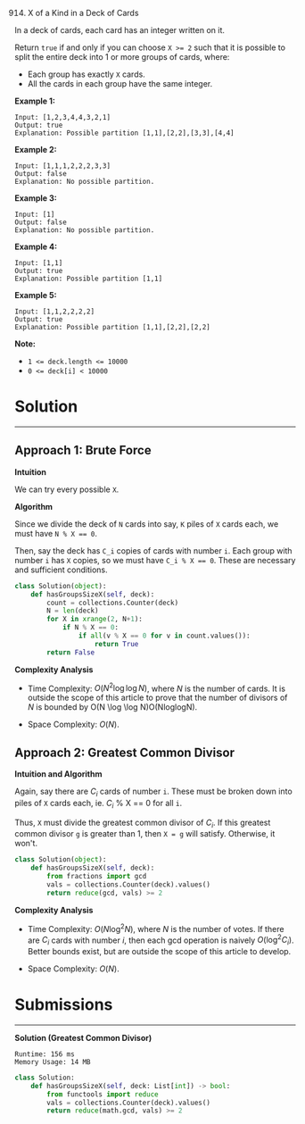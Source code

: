 914. X of a Kind in a Deck of Cards

In a deck of cards, each card has an integer written on it.

Return `true` if and only if you can choose `X >= 2` such that it is possible to split the entire deck into 1 or more groups of cards, where:

* Each group has exactly `X` cards.
* All the cards in each group have the same integer.
 
**Example 1:**
```
Input: [1,2,3,4,4,3,2,1]
Output: true
Explanation: Possible partition [1,1],[2,2],[3,3],[4,4]
```

**Example 2:**
```
Input: [1,1,1,2,2,2,3,3]
Output: false
Explanation: No possible partition.
```

**Example 3:**
```
Input: [1]
Output: false
Explanation: No possible partition.
```

**Example 4:**
```
Input: [1,1]
Output: true
Explanation: Possible partition [1,1]
```

**Example 5:**
```
Input: [1,1,2,2,2,2]
Output: true
Explanation: Possible partition [1,1],[2,2],[2,2]
```

**Note:**

* `1 <= deck.length <= 10000`
* `0 <= deck[i] < 10000`

# Solution
---
## Approach 1: Brute Force
**Intuition**

We can try every possible `X`.

**Algorithm**

Since we divide the deck of `N` cards into say, `K` piles of `X` cards each, we must have `N % X == 0`.

Then, say the deck has `C_i` copies of cards with number `i`. Each group with number `i` has `X` copies, so we must have `C_i % X == 0`. These are necessary and sufficient conditions.

```python
class Solution(object):
    def hasGroupsSizeX(self, deck):
        count = collections.Counter(deck)
        N = len(deck)
        for X in xrange(2, N+1):
            if N % X == 0:
                if all(v % X == 0 for v in count.values()):
                    return True
        return False
```

**Complexity Analysis**

* Time Complexity: $O(N^2 \log \log N)$, where $N$ is the number of cards. It is outside the scope of this article to prove that the number of divisors of $N$ is bounded by O(N \log \log N)O(NloglogN).

* Space Complexity: $O(N)$.

## Approach 2: Greatest Common Divisor
**Intuition and Algorithm**

Again, say there are $C_i$ cards of number `i`. These must be broken down into piles of `X` cards each, ie. $C_i$ % X == 0 for all `i`.

Thus, `X` must divide the greatest common divisor of $C_i$. If this greatest common divisor `g` is greater than 1, then `X = g` will satisfy. Otherwise, it won't.

```python
class Solution(object):
    def hasGroupsSizeX(self, deck):
        from fractions import gcd
        vals = collections.Counter(deck).values()
        return reduce(gcd, vals) >= 2
```

**Complexity Analysis**

* Time Complexity: $O(N \log^2 N)$, where $N$ is the number of votes. If there are $C_i$ cards with number $i$, then each gcd operation is naively $O(\log^2 C_i)$. Better bounds exist, but are outside the scope of this article to develop.

* Space Complexity: $O(N)$.

# Submissions
---
**Solution (Greatest Common Divisor)**
```
Runtime: 156 ms
Memory Usage: 14 MB
```
```python
class Solution:
    def hasGroupsSizeX(self, deck: List[int]) -> bool:
        from functools import reduce
        vals = collections.Counter(deck).values()
        return reduce(math.gcd, vals) >= 2
```